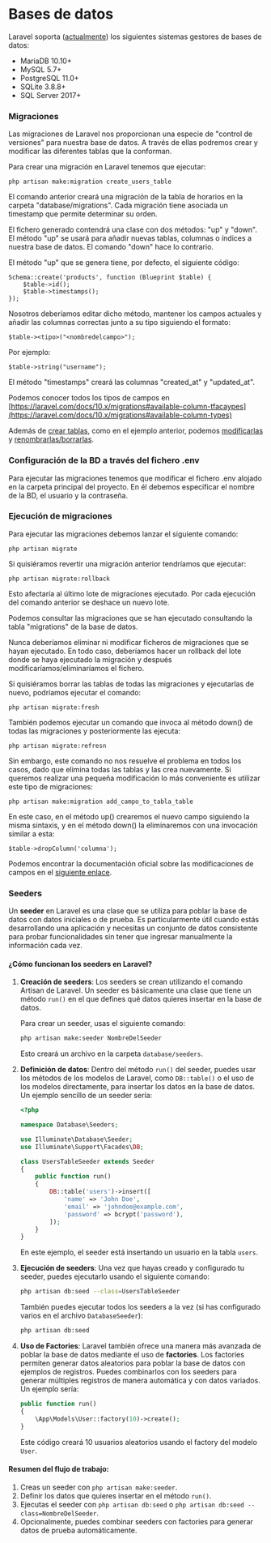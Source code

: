 # Bases de datos

Laravel soporta ([actualmente](https://laravel.com/docs/10.x/database#introduction)) los siguientes sistemas gestores de bases de datos:

* MariaDB 10.10+
* MySQL 5.7+&#x20;
* PostgreSQL 11.0+&#x20;
* SQLite 3.8.8+&#x20;
* SQL Server 2017+&#x20;

### Migraciones

Las migraciones de Laravel nos proporcionan una especie de "control de versiones" para nuestra base de datos. A través de ellas podremos crear y modificar las diferentes tablas que la conforman.

Para crear una migración en Laravel tenemos que ejecutar:

```
php artisan make:migration create_users_table
```

El comando anterior creará una migración de la tabla de horarios en la carpeta "database/migrations". Cada migración tiene asociada un timestamp que permite determinar su orden.

El fichero generado contendrá una clase con dos métodos: "up" y "down". El método "up" se usará para añadir nuevas tablas, columnas o índices a nuestra base de datos. El comando "down" hace lo contrario.

El método "up" que se genera tiene, por defecto, el siguiente código:

```
Schema::create('products', function (Blueprint $table) {
    $table->id();
    $table->timestamps();
});
```

Nosotros deberíamos editar dicho método, mantener los campos actuales y añadir las columnas correctas junto a su tipo siguiendo el formato:

```
$table-><tipo>("<nombredelcampo>");
```

Por ejemplo:

```
$table->string("username");
```

El método "timestamps" creará las columnas "created\_at" y "updated\_at".

Podemos conocer todos los tipos de campos en [https://laravel.com/docs/10.x/migrations#available-column-tfacaypes](https://laravel.com/docs/10.x/migrations#available-column-types)

Además de [crear tablas](https://laravel.com/docs/10.x/migrations#creating-tables), como en el ejemplo anterior, podemos [modificarlas ](https://laravel.com/docs/10.x/migrations#updating-tables)y [renombrarlas/borrarlas](https://laravel.com/docs/10.x/migrations#renaming-and-dropping-tables).&#x20;

### Configuración de la BD a través del fichero .env

Para ejecutar las migraciones tenemos que modificar el fichero .env alojado en la carpeta principal del proyecto. En él debemos especificar el nombre de la BD, el usuario y la contraseña.

### Ejecución de migraciones

Para ejecutar las migraciones debemos lanzar el siguiente comando:

```
php artisan migrate
```

Si quisiéramos revertir una migración anterior tendríamos que ejecutar:

`php artisan migrate:rollback`&#x20;

Esto afectaría al último lote de migraciones ejecutado. Por cada ejecución del comando anterior se deshace un nuevo lote.

Podemos consultar las migraciones que se han ejecutado consultando la tabla "migrations" de la base de datos.

Nunca deberíamos eliminar ni modificar ficheros de migraciones que se hayan ejecutado. En todo caso, deberíamos hacer un rollback del lote donde se haya ejecutado la migración y después modificaríamos/eliminaríamos el fichero.

Si quisiéramos borrar las tablas de todas las migraciones y ejecutarlas de nuevo, podríamos ejecutar el comando:

`php artisan migrate:fresh`

También podemos ejecutar un comando que invoca al método down() de todas las migraciones y posteriormente las ejecuta:

`php artisan migrate:refresn`

Sin embargo, este comando no nos resuelve el problema en todos los casos, dado que elimina todas las tablas y las crea nuevamente. Si queremos realizar una pequeña modificación lo más conveniente es utilizar este tipo de migraciones:

`php artisan make:migration add_campo_to_tabla_table`

En este caso, en el método up() crearemos el nuevo campo siguiendo la misma sintaxis, y en el método down() la eliminaremos con una invocación similar a esta:

`$table->dropColumn('columna');`

Podemos encontrar la documentación oficial sobre las modificaciones de campos en el [siguiente enlace](https://laravel.com/docs/10.x/migrations#column-modifiers).

### Seeders

Un **seeder** en Laravel es una clase que se utiliza para poblar la base de datos con datos iniciales o de prueba. Es particularmente útil cuando estás desarrollando una aplicación y necesitas un conjunto de datos consistente para probar funcionalidades sin tener que ingresar manualmente la información cada vez.

#### ¿Cómo funcionan los seeders en Laravel?

1.  **Creación de seeders**: Los seeders se crean utilizando el comando Artisan de Laravel. Un seeder es básicamente una clase que tiene un método `run()` en el que defines qué datos quieres insertar en la base de datos.

    Para crear un seeder, usas el siguiente comando:

    ```bash
    php artisan make:seeder NombreDelSeeder
    ```

    Esto creará un archivo en la carpeta `database/seeders`.
2.  **Definición de datos**: Dentro del método `run()` del seeder, puedes usar los métodos de los modelos de Laravel, como `DB::table()` o el uso de los modelos directamente, para insertar los datos en la base de datos. Un ejemplo sencillo de un seeder sería:

    ```php
    <?php

    namespace Database\Seeders;

    use Illuminate\Database\Seeder;
    use Illuminate\Support\Facades\DB;

    class UsersTableSeeder extends Seeder
    {
        public function run()
        {
            DB::table('users')->insert([
                'name' => 'John Doe',
                'email' => 'johndoe@example.com',
                'password' => bcrypt('password'),
            ]);
        }
    }
    ```

    En este ejemplo, el seeder está insertando un usuario en la tabla `users`.
3.  **Ejecución de seeders**: Una vez que hayas creado y configurado tu seeder, puedes ejecutarlo usando el siguiente comando:

    ```bash
    php artisan db:seed --class=UsersTableSeeder
    ```

    También puedes ejecutar todos los seeders a la vez (si has configurado varios en el archivo `DatabaseSeeder`):

    ```bash
    php artisan db:seed
    ```
4.  **Uso de Factories**: Laravel también ofrece una manera más avanzada de poblar la base de datos mediante el uso de **factories**. Los factories permiten generar datos aleatorios para poblar la base de datos con ejemplos de registros. Puedes combinarlos con los seeders para generar múltiples registros de manera automática y con datos variados. Un ejemplo sería:

    ```php
    public function run()
    {
        \App\Models\User::factory(10)->create();
    }
    ```

    Este código creará 10 usuarios aleatorios usando el factory del modelo `User`.

#### Resumen del flujo de trabajo:

1. Creas un seeder con `php artisan make:seeder`.
2. Definir los datos que quieres insertar en el método `run()`.
3. Ejecutas el seeder con `php artisan db:seed` o `php artisan db:seed --class=NombreDelSeeder`.
4. Opcionalmente, puedes combinar seeders con factories para generar datos de prueba automáticamente.



